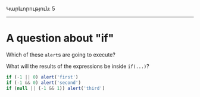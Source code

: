 Կարևորություն: 5

---

# A question about "if"

Which of these `alert`s are going to execute?

What will the results of the expressions be inside `if(...)`?

```js
if (-1 || 0) alert('first')
if (-1 && 0) alert('second')
if (null || (-1 && 1)) alert('third')
```
